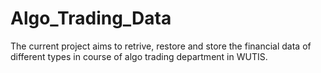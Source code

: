 # Algo_Trading_Data
The current project aims to retrive, restore and store the financial data of different types in course of algo trading department in WUTIS. 
